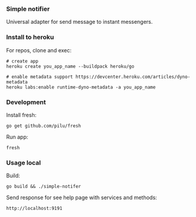 ### Simple notifier
Universal adapter for send message to instant messengers.

### Install to heroku
For repos, clone and exec:
```
# create app
heroku create you_app_name --buildpack heroku/go

# enable metadata support https://devcenter.heroku.com/articles/dyno-metadata
heroku labs:enable runtime-dyno-metadata -a you_app_name
```

### Development
Install fresh:
```
go get github.com/pilu/fresh
```

Run app:
```
fresh
```

### Usage local
Build:

```
go build && ./simple-notifer
```

Send response for see help page with services and methods:

```
http://localhost:9191
```